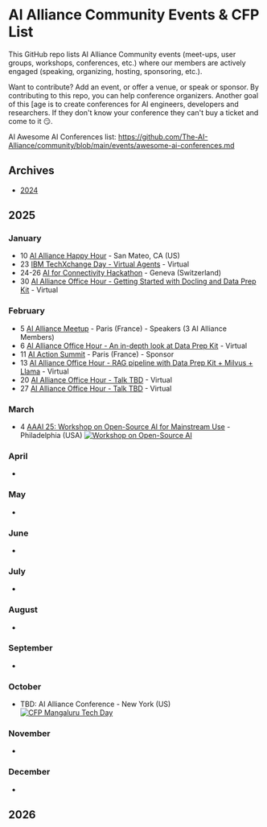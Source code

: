 # AI Alliance Community Events & CFP List

This GitHub repo lists AI Alliance Community events (meet-ups, user groups, workshops, conferences, etc.) where our members are actively engaged (speaking, organizing, hosting, sponsoring, etc.). 

Want to contribute? Add an event, or offer a venue, or speak or sponsor.  By contributing to this repo, you can help conference organizers. Another goal of this [age is to create conferences for AI engineers, developers and researchers.
If they don't know your conference they can't buy a ticket and come to it 😏.

AI Awesome AI Conferences list: https://github.com/The-AI-Alliance/community/blob/main/events/awesome-ai-conferences.md

## Archives
* [2024](archives/2024.md)

## 2025

### January
* 10 [AI Alliance Happy Hour](https://lu.ma/tg7mwi7t) - San Mateo, CA (US)
* 23 [IBM TechXchange Day - Virtual Agents](https://ibmtechxchange-virtual-agents.bemyapp.com) - Virtual
* 24-26 [AI for Connectivity Hackathon](https://lablab.ai/event/ai-for-connectivity-hackathon) - Geneva (Switzerland)
* 30 [AI Alliance Office Hour - Getting Started with Docling and Data Prep Kit](http://meetup.com/ibm-developer-sf-bay-area-meetup/) - Virtual

### February
* 5 [AI Alliance Meetup](https://lu.ma/vejv8xcx) - Paris (France) - Speakers (3 AI Alliance Members)
* 6 [AI Alliance Office Hour - An in-depth look at Data Prep Kit](https://www.meetup.com/ibm-developer-sf-bay-area-meetup/events/305887916/) - Virtual
* 11 [AI Action Summit](https://www.elysee.fr/en/sommet-pour-l-action-sur-l-ia) - Paris (France) - Sponsor
* 13 [AI Alliance Office Hour - RAG pipeline with Data Prep Kit + Milvus + Llama](https://www.meetup.com/ibm-developer-sf-bay-area-meetup/events/305888517/) - Virtual
* 20 [AI Alliance Office Hour - Talk TBD]() - Virtual
* 27 [AI Alliance Office Hour - Talk TBD]() - Virtual
  
### March
* 4 [AAAI 25: Workshop on Open-Source AI for Mainstream Use](https://the-ai-alliance.github.io/AAAI-25-Workshop-on-Open-Source-AI-for-Mainstream-Use/#aaai-25-workshop-on-open-source-ai-for-mainstream-use) - Philadelphia (USA) <a href="https://the-ai-alliance.github.io/AAAI-25-Workshop-on-Open-Source-AI-for-Mainstream-Use/submission-details/"><img alt="Workshop on Open-Source AI" src="https://img.shields.io/static/v1?label=CFP&message=until%2024-November-2024&color=red"></a>

### April
*

### May
*

### June
*

### July
*

### August
*

### September
*

### October
* TBD: AI Alliance Conference - New York (US) <a href="https://sessionize.com/techmang/"><img alt="CFP Mangaluru Tech Day" src="https://img.shields.io/static/v1?label=CFP&message=until%2026-January-2025&color=red"></a>

### November
*

### December
*

## 2026

